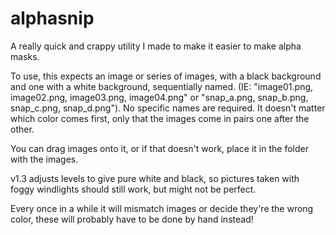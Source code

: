 # alphasnip

A really quick and crappy utility I made to make it easier to make alpha masks.

To use, this expects an image or series of images, with a black background and one with a white background, sequentially named. (IE: "image01.png, image02.png, image03.png, image04.png" or "snap_a.png, snap_b.png, snap_c.png, snap_d.png"). No specific names are required. It doesn't matter which color comes first, only that the images come in pairs one after the other.

You can drag images onto it, or if that doesn't work, place it in the folder with the images.

v1.3 adjusts levels to give pure white and black, so pictures taken with foggy windlights should still work, but might not be perfect.

Every once in a while it will mismatch images or decide they're the wrong color, these will probably have to be done by hand instead!
